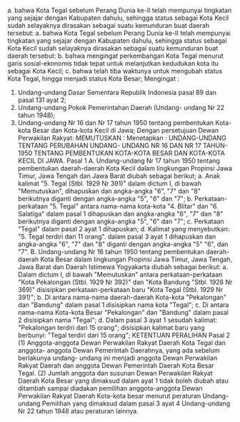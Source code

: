  a. bahwa Kota Tegal sebelum Perang Dunia ke-II telah mempunyai tingkatan yang sejajar dengan Kabupaten dahulu, sehingga status sebagai Kota Kecil sudah selayaknya dirasakan sebagai suatu kemunduran buat daerah tersebut:
a. bahwa Kota Tegal sebelum Perang Dunia ke-II telah mempunyai tingkatan yang sejajar dengan Kabupaten dahulu, sehingga status sebagai Kota Kecil sudah selayaknya dirasakan sebagai suatu kemunduran buat daerah tersebut:
b. bahwa mengingat perkembangan Kota Tegal menurut garis sosial-ekonomis tidak tepat untuk melanjutkan kedudukan kota itu sebagai Kota Kecil;
c. bahwa telah tiba waktunya untuk mengubah status Kota Tegal, hingga menjadi status Kota Besar;
Mengingat :

1. Undang-undang Dasar Sementara Republik Indonesia pasal 89 dan pasal 131 ayat 2;
2. Undang-undang Pokok Pemerintahan Daerah (Undang- undang Nr 22 tahun 1948);
3. Undang-undang Nr 16 dan Nr 17 tahun 1950 tentang pembentukan Kota-kota Besar dan Kota-kota Kecil di Jawa; Dengan persetujuan Dewan Perwakilan Rakyat:
MEMUTUSKAN :
 Menetapkan : UNDANG-UNDANG TENTANG PERUBAHAN UNDANG- UNDANG NR 16 DAN NR 17 TAHUN-1950 TENTANG PEMBENTUKAN KOTA-KOTA BESAR DAN KOTA-KOTA KECIL DI JAWA. Pasal 1 A. Undang-undang Nr 17 tahun 1950 tentang pembentukan daerah-daerah Kota Kecil dalam lingkungan Propinsi Jawa Timur, Jawa Tengah dan Jawa Barat diubah sebagai berikut;
a. Anak kalimat "5. Tegal (Stbl. 1929 Nr 391)" dalam dictum I, di bawah "Memutuskan", dihapuskan dan angka-angka "6", "7" dan "8" berikutnya diganti dengan angka-angka "5", "6" dan "7";
b. Perkataan-perkataan "5. Tegal" antara nama-nama kota-kota "4. Blitar" dan "6. Salatiga" dalam pasal 1 dihapuskan dan angka-angka "6", "7" dan "8" berikutnya diganti dengan angka-angka "5", "6" dan "7";
c. Perkataan "Tegal" dalam pasal 2 ayat 1 dihapuskan;
d. Kalimat yang menyebutkan: "5. Tegal terdiri dari 11 orang". dalam pasal 3 ayat 1 dihapuskan dan angka-angka "6", "7" dan "8" diganti dengan angka-angka "5" "6", dan "7". B. Undang-undang Nr 16 tahun 1950 tentang pembentukan daerah-daerah Kota Besar dalam lingkungan Propinsi Jawa Timur, Jawa Tengah, Jawa Barat dan Daerah Istimewa Yogyakarta diubah sebagai berikut:
a. Dalam dictum I, di bawah "Memutuskan" antara perkataan-perkataan "Kota Pekalongan (Stbl. 1929 Nr 392)" dan "Kota Bandung "Stbl. 1926 Nr 369)" disisipkan perkataan-perkataan baru "Kota Tegal (Stbl. 1929 Nr 391)";
b. Di antara nama-nama daerah-daerah Kota-kota "Pekalongan" dan "Bandung" dalam pasal 1 disisipkan nama kota "Tegal";
c. Di antara nama-nama Kota-kota Besar "Pekalongan" dan "Bandung" dalam pasal 2 disisipkan nama "Tegal";
d. Dalam pasal 3 ayat 1 sesudah kalimat: "Pekalongan terdiri dari 15 orang"; disisipkan kalimat baru yang berbunyi: "Tegal terdiri dari 15 orang"; KETENTUAN PERALIHAN Pasal 2 (1) Anggota-anggota Dewan Perwakilan Rakyat Daerah Kota Tegal dan anggota- anggota Dewan Pemerintah Daerahnya, yang ada sebelum berlakunya undang- undang ini menjadi anggota Dewan Perwakilan Rakyat Daerah dan anggota Dewan Pemerintah Daerah Kota Besar Tegal. (2) Jumlah anggota dan susunan Dewan Perwakilan Rakyat Daerah Kota Besar yang dimaksud dalam ayat 1 tidak boleh diubah atau ditambah sampai diadakan pemilihan anggota-anggota Dewan Perwakilan Rakyat Daerah Kota-kota besar menurut peraturan Undang-undang Pemilihan yang dimaksud dalam pasal 3 ayat 4 Undang-undang Nr 22 tahun 1948 atau peraturan lainnya.